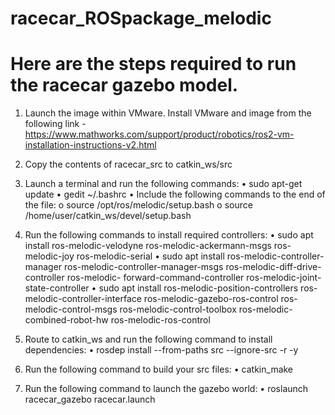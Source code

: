 # racecar_ROSpackage_melodic
# Here are the steps required to run the racecar gazebo model. 

1.	Launch the image within VMware. 
    Install VMware and image from the following link - 
    https://www.mathworks.com/support/product/robotics/ros2-vm-installation-instructions-v2.html

2.	Copy the contents of racecar_src to catkin_ws/src

3.	Launch a terminal and run the following commands:
    •	sudo apt-get update
    •	gedit ~/.bashrc
    •	Include the following commands to the end of the file:
      o	source /opt/ros/melodic/setup.bash
      o	source /home/user/catkin_ws/devel/setup.bash

4.	Run the following commands to install required controllers:
    •	sudo apt install ros-melodic-velodyne  ros-melodic-ackermann-msgs  ros-melodic-joy ros-melodic-serial
    •	sudo apt install ros-melodic-controller-manager ros-melodic-controller-manager-msgs  ros-melodic-diff-drive-controller ros-melodic- forward-command-controller  ros-melodic-joint-state-controller 
    •	sudo apt install ros-melodic-position-controllers ros-melodic-controller-interface ros-melodic-gazebo-ros-control ros-melodic-control-msgs  ros-melodic-control-toolbox ros-melodic-combined-robot-hw ros-melodic-ros-control

5.	Route to catkin_ws and run the following command to install dependencies:
    •	rosdep install --from-paths src --ignore-src -r -y

6.	Run the following command to build your src files:
    •	catkin_make

7.	Run the following command to launch the gazebo world:
    •	roslaunch racecar_gazebo racecar.launch
